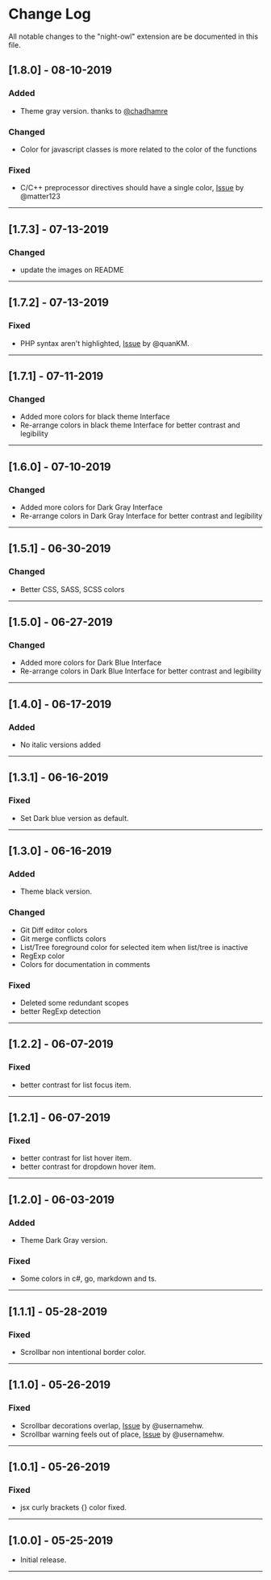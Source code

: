 # Change Log

All notable changes to the "night-owl" extension are be documented in this file.

## [1.8.0] - 08-10-2019

### Added
- Theme gray version. thanks to [@chadhamre](https://github.com/chadhamre)

### Changed
- Color for javascript classes is more related to the color of the functions

### Fixed
- C/C++ preprocessor directives should have a single color, [Issue](https://github.com/maoma87/NightWolfTheme/issues/19) by @matter123

---

## [1.7.3] - 07-13-2019

### Changed
- update the images on README

---

## [1.7.2] - 07-13-2019

### Fixed
- PHP syntax aren't highlighted, [Issue](https://github.com/maoma87/NightWolfTheme/issues/17) by @quanKM.

---

## [1.7.1] - 07-11-2019

### Changed
- Added more colors for black theme Interface
- Re-arrange colors in black theme Interface for better contrast and legibility

---

## [1.6.0] - 07-10-2019

### Changed
- Added more colors for Dark Gray Interface
- Re-arrange colors in Dark Gray Interface for better contrast and legibility

---

## [1.5.1] - 06-30-2019

### Changed
- Better CSS, SASS, SCSS colors

---

## [1.5.0] - 06-27-2019

### Changed
- Added more colors for Dark Blue Interface
- Re-arrange colors in Dark Blue Interface for better contrast and legibility

---

## [1.4.0] - 06-17-2019

### Added
- No italic versions added

---

## [1.3.1] - 06-16-2019

### Fixed
- Set Dark blue version as default.

---

## [1.3.0] - 06-16-2019

### Added
- Theme black version.

### Changed
- Git Diff editor colors
- Git merge conflicts colors
- List/Tree foreground color for selected item when list/tree is inactive
- RegExp color
- Colors for documentation in comments

### Fixed
- Deleted some redundant scopes
- better RegExp detection

---

## [1.2.2] - 06-07-2019

### Fixed
- better contrast for list focus item.

---

## [1.2.1] - 06-07-2019

### Fixed
- better contrast for list hover item.
- better contrast for dropdown hover item.

---

## [1.2.0] - 06-03-2019

### Added
- Theme Dark Gray version.

### Fixed
- Some colors in c#, go, markdown and ts.

---

## [1.1.1] - 05-28-2019

### Fixed
- Scrollbar non intentional border color.

---

## [1.1.0] - 05-26-2019

### Fixed
- Scrollbar decorations overlap, [Issue](https://github.com/maoma87/NightWolfTheme/issues/4) by @usernamehw.
- Scrollbar warning feels out of place, [Issue](https://github.com/maoma87/NightWolfTheme/issues/5) by @usernamehw.

---

## [1.0.1] - 05-26-2019

### Fixed
- jsx curly brackets {} color fixed.

---

## [1.0.0] - 05-25-2019

- Initial release.

---